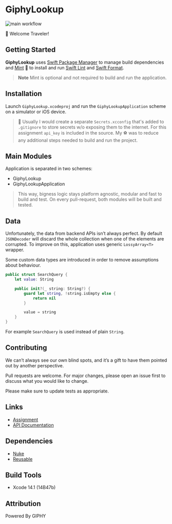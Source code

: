 # GiphyLookup

![main workflow](https://github.com/nspavlo/Chili/actions/workflows/main.yml/badge.svg)

🧙 Welcome Traveler!

## Getting Started
**GiphyLookup** uses [Swift Package Manager](https://www.swift.org/package-manager/) to manage build dependencies and [Mint](https://github.com/yonaskolb/Mint) 🌱 to install and run [Swift Lint](https://github.com/realm/SwiftLint) and [Swift Format](https://github.com/nicklockwood/SwiftFormat).

> **Note**
> Mint is optional and not required to build and run the application.
## Installation
Launch `GiphyLookup.xcodeproj` and run the `GiphyLookupApplication` scheme on a simulator or iOS device.

> 🚨 Usually I would create a separate `Secrets.xcconfig` that's added to `.gitignore` to store secrets w/o exposing them to the internet. For this assignment `api_key` is included in the source. My ⚽ was to reduce any additional steps needed to build and run the project.

## Main Modules
Application is separated in two schemes:
-  GiphyLookup
-  GiphyLookupApplication 

> This way, bigness logic stays platform agnostic, modular and fast to build and test. On every pull-request, both modules will be built and tested.

## Data

Unfortunately, the data from backend APIs isn’t always perfect. By default `JSONDecoder` will discard the whole collection when one of the elements are corrupted. To improve on this, application uses generic `LossyArray<T>` wrapper.

Some custom data types are introduced in order to remove assumptions about behaviour.
```swift
public struct SearchQuery {
    let value: String

    public init?(_ string: String?) {
        guard let string, !string.isEmpty else {
            return nil
        }

        value = string
    }
}
```
For example `SearchQuery` is used instead of plain `String`.

## Contributing

We can’t always see our own blind spots, and it’s a gift to have them pointed out by another perspective. 

Pull requests are welcome. For major changes, please open an issue first
to discuss what you would like to change.

Please make sure to update tests as appropriate.

## Links

- [Assignment](https://github.com/ChiliLabs/test-tasks/blob/master/ios_developer.md)
- [API Documentation](https://developers.giphy.com/docs/api/endpoint/)

## Dependencies

- [Nuke](https://github.com/kean/Nuke)
- [Reusable](https://github.com/AliSoftware/Reusable)

## Build Tools
- Xcode 14.1 (14B47b)

## Attribution

Powered By GIPHY
